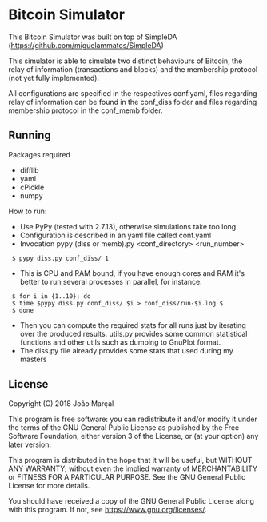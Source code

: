 # Bitcoin Simulator

This Bitcoin Simulator was built on top of SimpleDA (https://github.com/miguelammatos/SimpleDA)

This simulator is able to simulate two distinct behaviours of Bitcoin, the relay of information (transactions and blocks) and the membership protocol (not yet fully implemented).

All configurations are specified in the respectives conf.yaml, files regarding relay of information can be found in the conf_diss folder and files regarding membership protocol in the conf_memb folder.


## Running

Packages required
- difflib
- yaml
- cPickle
- numpy

How to run:
- Use PyPy (tested with 2.7.13), otherwise simulations take too long
- Configuration is described in an yaml file called conf.yaml
- Invocation pypy (diss or memb).py <conf_directory> <run_number>
```
 $ pypy diss.py conf_diss/ 1
```
- This is CPU and RAM bound, if you have enough cores and RAM it's better
  to run several processes in parallel, for instance:
```
 $ for i in {1..10}; do
 $ time $pypy diss.py conf_diss/ $i > conf_diss/run-$i.log $
 $ done
```
- Then you can compute the required stats for all runs just by iterating over the produced results.
  utils.py provides some common statistical functions and other utils such as dumping to GnuPlot format.
- The diss.py file already provides some stats that used during my masters


## License
Copyright (C) 2018 João Marçal

This program is free software: you can redistribute it and/or modify it under the terms of the GNU General Public License as published by the Free Software Foundation, either version 3 of the License, or (at your option) any later version.

This program is distributed in the hope that it will be useful, but WITHOUT ANY WARRANTY; without even the implied warranty of MERCHANTABILITY or FITNESS FOR A PARTICULAR PURPOSE. See the GNU General Public License for more details.

You should have received a copy of the GNU General Public License along with this program. If not, see https://www.gnu.org/licenses/.
